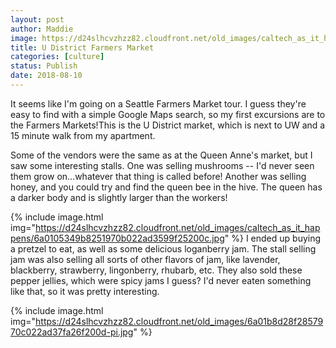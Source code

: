 ```yaml
---
layout: post
author: Maddie
image: https://d24slhcvzhzz82.cloudfront.net/old_images/caltech_as_it_happens/6a0105349b8251970b022ad3599f2d200c.jpg
title: U District Farmers Market
categories: [culture]
status: Publish
date: 2018-08-10
---
```


It seems like I'm going on a Seattle Farmers Market tour. I guess they're easy to find with a simple Google Maps search, so my first excursions are to the Farmers Markets!This is the U District market, which is next to UW and a 15 minute walk from my apartment.

Some of the vendors were the same as at the Queen Anne's market, but I saw some interesting stalls. One was selling mushrooms -- I'd never seen them grow on...whatever that thing is called before! Another was selling honey, and you could try and find the queen bee in the hive. The queen has a darker body and is slightly larger than the workers!


{% include image.html img="https://d24slhcvzhzz82.cloudfront.net/old_images/caltech_as_it_happens/6a0105349b8251970b022ad3599f25200c.jpg" %}
I ended up buying a pretzel to eat, as well as some delicious loganberry jam. The stall selling jam was also selling all sorts of other flavors of jam, like lavender, blackberry, strawberry, lingonberry, rhubarb, etc. They also sold these pepper jellies, which were spicy jams I guess? I'd never eaten something like that, so it was pretty interesting.


{% include image.html img="https://d24slhcvzhzz82.cloudfront.net/old_images/6a01b8d28f2857970c022ad37fa26f200d-pi.jpg" %}
